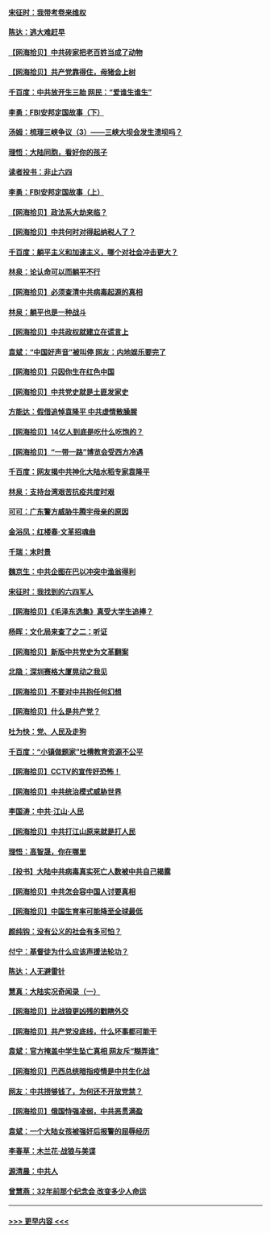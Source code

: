 #### [宋征时：我带考卷来维权](../pages/nsc993/n12994088.md?t=06030251) 
#### [陈达：逃大难赶早](../pages/nsc993/n12993569.md?t=06030251) 
#### [【网海拾贝】中共砖家把老百姓当成了动物](../pages/nsc993/n12993483.md?t=06030251) 
#### [【网海拾贝】共产党靠得住，母猪会上树](../pages/nsc993/n12990730.md?t=06030251) 
#### [千百度：中共放开生三胎 网民：“爱谁生谁生”](../pages/nsc993/n12990644.md?t=06030251) 
#### [李勇：FBI安邦定国故事（下）](../pages/nsc993/n12987854.md?t=06030251) 
#### [汤姆：梳理三峡争议（3）——三峡大坝会发生溃坝吗？](../pages/nsc993/n12989806.md?t=06030251) 
#### [理悟：大陆同胞，看好你的孩子](../pages/nsc993/n12989778.md?t=06030251) 
#### [读者投书：非止六四](../pages/nsc993/n12989673.md?t=06030251) 
#### [李勇：FBI安邦定国故事（上）](../pages/nsc993/n12987749.md?t=06030251) 
#### [【网海拾贝】政法系大劫来临？](../pages/nsc993/n12987596.md?t=06030251) 
#### [【网海拾贝】中共何时对得起纳税人了？](../pages/nsc993/n12985578.md?t=06030251) 
#### [千百度：躺平主义和加速主义，哪个对社会冲击更大？](../pages/nsc993/n12985512.md?t=06030251) 
#### [林泉：论认命可以而躺平不行](../pages/nsc993/n12985505.md?t=06030251) 
#### [【网海拾贝】必须查清中共病毒起源的真相](../pages/nsc993/n12984276.md?t=06030251) 
#### [林泉：躺平也是一种战斗](../pages/nsc993/n12984194.md?t=06030251) 
#### [【网海拾贝】中共政权就建立在谎言上](../pages/nsc993/n12981880.md?t=06030251) 
#### [袁斌：“中国好声音”被叫停 网友：内地娱乐要完了](../pages/nsc993/n12981826.md?t=06030251) 
#### [【网海拾贝】只因你生在红色中国](../pages/nsc993/n12979096.md?t=06030251) 
#### [【网海拾贝】中共党史就是土匪发家史](../pages/nsc993/n12976478.md?t=06030251) 
#### [方能达：假借追悼袁隆平 中共虚情散臊腥](../pages/nsc993/n12976396.md?t=06030251) 
#### [【网海拾贝】14亿人到底是吃什么吃饱的？](../pages/nsc993/n12974125.md?t=06030251) 
#### [【网海拾贝】“一带一路”博览会受西方冷遇](../pages/nsc993/n12971787.md?t=06030251) 
#### [千百度：网友揭中共神化大陆水稻专家袁隆平](../pages/nsc993/n12971733.md?t=06030251) 
#### [林泉：支持台湾艰苦抗疫共度时艰](../pages/nsc993/n12971350.md?t=06030251) 
#### [可可：广东警方威胁牛腾宇母亲的原因](../pages/nsc993/n12971100.md?t=06030251) 
#### [金浴凤：红楼春·文革招魂曲](../pages/nsc993/n12970354.md?t=06030251) 
#### [千瑞：末时景](../pages/nsc993/n12970337.md?t=06030251) 
#### [魏京生：中共企图在巴以冲突中渔翁得利](../pages/nsc993/n12970286.md?t=06030251) 
#### [宋征时：我找到的六四军人](../pages/nsc993/n12970213.md?t=06030251) 
#### [【网海拾贝】《毛泽东选集》真受大学生追捧？](../pages/nsc993/n12968779.md?t=06030251) 
#### [杨晖：文化局来查了之二：听证](../pages/nsc993/n12966528.md?t=06030251) 
#### [【网海拾贝】新版中共党史为文革翻案](../pages/nsc993/n12967526.md?t=06030251) 
#### [北隐：深圳赛格大厦晃动之我见](../pages/nsc993/n12967393.md?t=06030251) 
#### [【网海拾贝】不要对中共抱任何幻想](../pages/nsc993/n12965222.md?t=06030251) 
#### [【网海拾贝】什么是共产党？](../pages/nsc993/n12962781.md?t=06030251) 
#### [吐为快：党、人民及走狗](../pages/nsc993/n12962747.md?t=06030251) 
#### [千百度：“小镇做题家”吐槽教育资源不公平](../pages/nsc993/n12962705.md?t=06030251) 
#### [【网海拾贝】CCTV的宣传好恐怖！](../pages/nsc993/n12959984.md?t=06030251) 
#### [【网海拾贝】中共统治模式威胁世界](../pages/nsc993/n12957622.md?t=06030251) 
#### [李国涛：中共‧江山‧人民](../pages/nsc993/n12957502.md?t=06030251) 
#### [【网海拾贝】中共打江山原来就是打人民](../pages/nsc993/n12954345.md?t=06030251) 
#### [理悟：高智晟，你在哪里](../pages/nsc993/n12953115.md?t=06030251) 
#### [【投书】大陆中共病毒真实死亡人数被中共自己揭露](../pages/nsc993/n12953050.md?t=06030251) 
#### [【网海拾贝】中共怎会容中国人讨要真相](../pages/nsc993/n12952161.md?t=06030251) 
#### [【网海拾贝】中国生育率可能降至全球最低](../pages/nsc993/n12948793.md?t=06030251) 
#### [颜纯钩：没有公义的社会有多可怕？](../pages/nsc993/n12947626.md?t=06030251) 
#### [付宁：基督徒为什么应该声援法轮功？](../pages/nsc993/n12947233.md?t=06030251) 
#### [陈达：人无避雷针](../pages/nsc993/n12947098.md?t=06030251) 
#### [慧真：大陆实况奇闻录（一）](../pages/nsc993/n12945811.md?t=06030251) 
#### [【网海拾贝】比战狼更凶残的戳瞎外交](../pages/nsc993/n12945717.md?t=06030251) 
#### [【网海拾贝】共产党没底线，什么坏事都可能干](../pages/nsc993/n12942090.md?t=06030251) 
#### [袁斌：官方掩盖中学生坠亡真相 网友斥“糊弄谁”](../pages/nsc993/n12942029.md?t=06030251) 
#### [【网海拾贝】巴西总统暗指疫情是中共生化战](../pages/nsc993/n12938999.md?t=06030251) 
#### [网友：中共捞够钱了，为何还不开放党禁？](../pages/nsc993/n12938952.md?t=06030251) 
#### [【网海拾贝】俄国恃强凌弱，中共恶贯满盈](../pages/nsc993/n12936626.md?t=06030251) 
#### [袁斌：一个大陆女孩被强奸后报警的屈辱经历](../pages/nsc993/n12936547.md?t=06030251) 
#### [李春草：木兰花·战狼与美谍](../pages/nsc993/n12935995.md?t=06030251) 
#### [源清晨：中共人](../pages/nsc993/n12935589.md?t=06030251) 
#### [曾慧燕：32年前那个纪念会 改变多少人命运](../pages/nsc993/n12934233.md?t=06030251) 

----
#### [ >>> 更早内容 <<< ](../indexes/nsc993-earlier.md)
